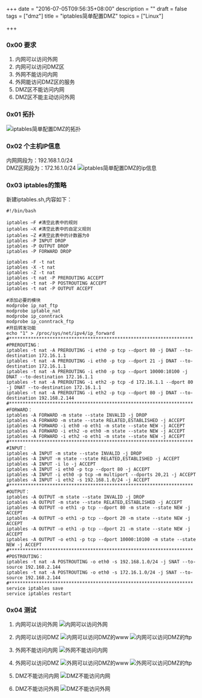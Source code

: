 +++
date = "2016-07-05T09:56:35+08:00"
description = ""
draft = false
tags = ["dmz"]
title = "iptables简单配置DMZ"
topics = ["Linux"]

+++

### 0x00 要求
1. 内网可以访问外网
2. 内网可以访问DMZ区
3. 外网不能访问内网
4. 外网能访问DMZ区的服务
5. DMZ区不能访问内网
6. DMZ区不能主动访问外网

### 0x01 拓扑
![iptables简单配置DMZ的拓扑](/img/post/iptables_dmz_topology.png)

### 0x02 个主机IP信息
内网网段为：192.168.1.0/24  
DMZ区网段为：172.16.1.0/24
![iptables简单配置DMZ的ip信息](/img/post/iptables_dmz_ip_info.png)

### 0x03 iptables的策略
新建iptables.sh,内容如下：  
```
#!/bin/bash

iptables –F #清空此表中的规则
iptables –X #清空此表中的自定义规则
iptables –Z #清空此表中的计数器为0
iptables -P INPUT DROP
iptables -P OUTPUT DROP
iptables -P FORWARD DROP

iptables -F -t nat
iptables -X -t nat
iptables -Z -t nat
iptables -t nat -P PREROUTING ACCEPT
iptables -t nat -P POSTROUTING ACCEPT
iptables -t nat -P OUTPUT ACCEPT

#添加必要的模块
modprobe ip_nat_ftp
modprobe iptable_nat
modprobe ip_conntrack
modprobe ip_conntrack_ftp
#开启转发功能
echo "1" > /proc/sys/net/ipv4/ip_forward
#********************************************************************
#PREROUTING：
iptables -t nat -A PREROUTING -i eth0 -p tcp --dport 80 -j DNAT --to-destination 172.16.1.1
iptables -t nat -A PREROUTING -i eth0 -p tcp --dport 21 -j DNAT --to-destination 172.16.1.1
iptables -t nat -A PREROUTING -i eth0 -p tcp --dport 10000:10100 -j DNAT --to-destination 172.16.1.1
iptables -t nat -A PREROUTING -i eth2 -p tcp -d 172.16.1.1 --dport 80 -j DNAT --to-destination 172.16.1.1
iptables -t nat -A PREROUTING -i eth2 -p tcp --dport 80 -j DNAT --to-destination 192.168.2.144
#********************************************************************
#FORWARD：
iptables -A FORWARD -m state --state INVALID -j DROP
iptables -A FORWARD -m state --state RELATED,ESTABLISHED -j ACCEPT
iptables -A FORWARD -i eth0 -o eth1 -m state --state NEW -j ACCEPT
iptables -A FORWARD -i eth2 -o eth0 -m state --state NEW -j ACCEPT
iptables -A FORWARD -i eth2 -o eth1 -m state --state NEW -j ACCEPT
#********************************************************************
#INPUT：
iptables -A INPUT -m state --state INVALID -j DROP
iptables -A INPUT -m state --state RELATED,ESTABLISHED -j ACCEPT
iptables -A INPUT -i lo -j ACCEPT
iptables -A INPUT -i eth0 -p tcp --dport 80 -j ACCEPT
iptables -A INPUT -i eth0 -p tcp –m multiport --dports 20,21 -j ACCEPT
iptables -A INPUT -i eth2 -s 192.168.1.0/24 -j ACCEPT
#********************************************************************
#OUTPUT：
iptables -A OUTPUT -m state --state INVALID -j DROP
iptables -A OUTPUT -m state --state RELATED,ESTABLISHED -j ACCEPT
iptables -A OUTPUT -o eth1 -p tcp --dport 80 -m state --state NEW -j ACCEPT
iptables -A OUTPUT -o eth1 -p tcp --dport 20 -m state --state NEW -j ACCEPT
iptables -A OUTPUT -o eth1 -p tcp --dport 21 -m state --state NEW -j ACCEPT
iptables -A OUTPUT -o eth1 -p tcp --dport 10000:10100 -m state --state NEW -j ACCEPT
#********************************************************************
#POSTROUTING：
iptables -t nat -A POSTROUTING -o eth0 -s 192.168.1.0/24 -j SNAT --to-source 192.168.2.144
iptables -t nat -A POSTROUTING -o eth0 -s 172.16.1.0/24 -j SNAT --to-source 192.168.2.144
#********************************************************************
service iptables save
service iptables restart
```

### 0x04 测试
1. 内网可以访问外网
![内网可以访问外网](/img/post/iptables_dmz_lan_to_internet.png)

2. 内网可以访问DMZ
![内网可以访问DMZ的www](/img/post/iptables_dmz_lan_to_dmz_www.png)
![内网可以访问DMZ的ftp](/img/post/iptables_dmz_lan_to_dmz_ftp.png)

3. 外网不能访问内网
![外网不能访问内网](/img/post/iptables_dmz_internet_not_to_lan.png)

4. 外网可以访问DMZ
![外网可以访问DMZ的www](/img/post/iptables_dmz_internet_to_dmz_www.png)
![外网可以访问DMZ的ftp](/img/post/iptables_dmz_internet_to_dmz_ftp.png)

5. DMZ不能访问内网
![DMZ不能访问内网](/img/post/iptables_dmz_dmz_not_to_lan.png)

6. DMZ不能访问外网
![DMZ不能访问外网](/img/post/iptables_dmz_dmz_not_to_internet.png)
